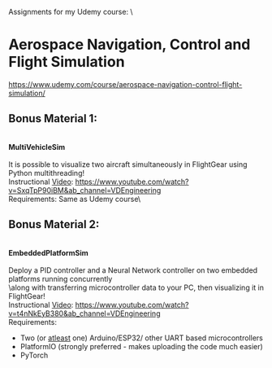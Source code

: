 Assignments for my Udemy course: 
\
# Aerospace Navigation, Control and Flight Simulation

https://www.udemy.com/course/aerospace-navigation-control-flight-simulation/

## Bonus Material 1: 
\
**MultiVehicleSim**\
\
It is possible to visualize two aircraft simultaneously in FlightGear using Python multithreading!\
Instructional <ins>Video</ins>: https://www.youtube.com/watch?v=SxqTpP90iBM&ab_channel=VDEngineering \
Requirements: Same as Udemy course\

## Bonus Material 2: 
\
**EmbeddedPlatformSim**\
\
Deploy a PID controller and a Neural Network controller on two embedded platforms running concurrently\
\along with transferring microcontroller data to your PC, then visualizing it in FlightGear!\
Instructional <ins>Video</ins>: https://www.youtube.com/watch?v=t4nNkEyB380&ab_channel=VDEngineering \
Requirements: 
- Two (or <ins>atleast</ins> one) Arduino/ESP32/ other UART based microcontrollers
- PlatformIO (strongly preferred - makes uploading the code much easier)
- PyTorch
